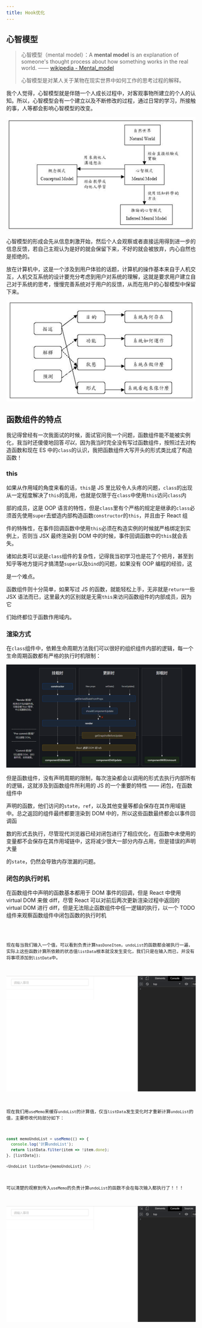 ```yaml
---
title: Hook优化
---
```


## 心智模型

> 心智模型（mental model）：A **mental model** is an explanation of someone's thought process about how something works in the real world. —— [wikipedia - Mental_model](https://en.wikipedia.org/wiki/Mental_model)
>
> 心智模型是对某人关于某物在现实世界中如何工作的思考过程的解释。

我个人觉得，心智模型就是伴随一个人成长过程中，对客观事物所建立的个人的认知。所以，心智模型会有一个建立以及不断修改的过程，通过日常的学习，所接触的事，人等都会影响心智模型的改变。

![mentalmodel2](../images/mentalmodel2.jpg)

心智模型的形成会先从信息刺激开始，然后个人会观察或者直接运用得到进一步的信息反馈，若自己主观认为是好的就会保留下来，不好的就会被放弃，内心自然也是拒绝的。

放在计算机中，这是一个涉及到用户体验的话题，计算机的操作基本来自于人机交互，人机交互系统的设计要充分考虑到用户对系统的理解，这就是要求用户建立自己对于系统的思考，慢慢完善系统对于用户的反馈，从而在用户的心智模型中保留下来。

![mentalmodel1](../images/mentalmodel1.jpg)

## 函数组件的特点

我记得曾经有一次我面试的时候，面试官问我一个问题，函数组件能不能被实例化，我当时还傻傻地回答*可以*，因为我当时完全没有写过函数组件，按照过去对构造函数和现在 ES 中的`class`的认识，我把函数组件大写开头的形式类比成了构造函数！

### this

如果从作用域的角度来看的话，`this`是 JS 里比较令人头疼的问题，`class`的出现从一定程度解决了`this`的乱用，也就是仅限于在`class`中使用`this`访问`class`内

部的成员，这是 OOP 语言的特性，但是`class`里有个严格的规定是继承的`class`必须首先使用`super`去塑造内部构造函数`constructor`的`this`，并且由于 React 组

件的特殊性，在事件回调函数中使用`this`必须在构造实例的时候就严格绑定到实例上，否则当 JSX 最终渲染到 DOM 中的时候，事件回调函数中的`this`就会丢失。

诸如此类可以说是`class`组件的复杂性，记得我当初学习也是花了个把月，甚至到知乎等地方提问才搞清楚`super`以及`bind`的问题，如果没有 OOP 编程的经验，这

是一个难点。

函数组件则十分简单，如果写过 JS 的函数，就能轻松上手，无非就是`return`一些 JSX 语法而已，这里最大的区别就是无需`this`来访问函数组件的内部成员，因为它

们始终都位于函数作用域内。

### 渲染方式

在`class`组件中，依赖生命周期方法我们可以很好的组织组件内部的逻辑，每一个生命周期函数都有严格的执行时机限制：

![image-20201021233953132](../images/image-20201021233953132.png)

但是函数组件，没有声明周期的限制，每次渲染都会以调用的形式去执行内部所有的逻辑，这就涉及到函数组件所利用的 JS 的一个重要的特性 —— 闭包，在函数组件中

声明的函数，他们访问的`state`，`ref`，以及其他变量等都会保存在其作用域链中。总之返回的组件最终都要渲染到 DOM 中的，所以这些函数最终都会以事件回调函

数的形式去执行，尽管现代浏览器已经对闭包进行了相应优化，在函数中未使用的变量都不会保存在其作用域链中，这将减少很大一部分内存占用，但是错误的声明大量

的`state`，仍然会导致内存泄漏的问题。

### 闭包的执行时机

在函数组件中声明的函数基本都用于 DOM 事件的回调，但是 React 中使用 virtual DOM 来做 diff，尽管 React 可以对前后两次更新渲染过程中返回的 virtual DOM 进行 diff，但是无法阻止函数组件中任一逻辑的执行，以一个 TODO 组件来观察函数组件中闭包函数的执行时机

<code src="@/demo/todo" />

现在每当我们输入一个值，可以看到负责计算`hasDoneItem`，`undoList`的函数都会被执行一遍，实际上这些函数计算所依赖的状态值`listData`根本就没发生变化，我们只是在输入而已，并没有将事项添加到`listData`中。

![funcues1](../images/funcues1.gif)

现在我们用`useMemo`来缓存`undoList`的计算值，仅当`listData`发生变化时才重新计算`undoList`的值，主要修改代码部分如下：

```typescript
const memoUndoList = useMemo(() => {
  console.log('计算undoList');
  return listData.filter(item => !item.done);
}, [listData]);

<UndoList listData={memoUndoList} />;
```

可以清楚的观察到传入`useMemo`的负责计算`undoList`的函数不会在每次输入都执行了！！！

![funcues2](../images/funcues2.gif)
